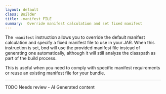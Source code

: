 ```yaml
---
layout: default
class: Builder
title: -manifest FILE   
summary:  Override manifest calculation and set fixed manifest
---
```


The `-manifest` instruction allows you to override the default manifest calculation and specify a fixed manifest file to use in your JAR. When this instruction is set, bnd will use the provided manifest file instead of generating one automatically, although it will still analyze the classpath as part of the build process.

This is useful when you need to comply with specific manifest requirements or reuse an existing manifest file for your bundle.

---
TODO Needs review - AI Generated content